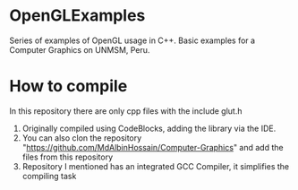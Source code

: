 # OpenGLExamples
Series of examples of OpenGL usage in C++. Basic examples for a Computer Graphics on UNMSM, Peru.

# How to compile
In this repository there are only cpp files with the include glut.h

1. Originally compiled using CodeBlocks, adding the library via the IDE.
2. You can also clon the repository "https://github.com/MdAlbinHossain/Computer-Graphics" and add the files from this repository
3. Repository I mentioned has an integrated GCC Compiler, it simplifies the compiling task

